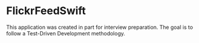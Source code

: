 # FlickrFeedSwift
This application was created in part for interview preparation. The goal is to follow a Test-Driven Development methodology.
